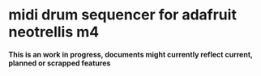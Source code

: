 # midi drum sequencer for adafruit neotrellis m4


**This is an work in progress, documents might currently reflect current, planned or scrapped features**


